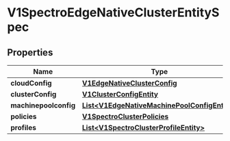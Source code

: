 # V1SpectroEdgeNativeClusterEntitySpec

## Properties
Name | Type | Description | Notes
------------ | ------------- | ------------- | -------------
**cloudConfig** | [**V1EdgeNativeClusterConfig**](V1EdgeNativeClusterConfig.md) |  |  [optional]
**clusterConfig** | [**V1ClusterConfigEntity**](V1ClusterConfigEntity.md) |  |  [optional]
**machinepoolconfig** | [**List&lt;V1EdgeNativeMachinePoolConfigEntity&gt;**](V1EdgeNativeMachinePoolConfigEntity.md) |  |  [optional]
**policies** | [**V1SpectroClusterPolicies**](V1SpectroClusterPolicies.md) |  |  [optional]
**profiles** | [**List&lt;V1SpectroClusterProfileEntity&gt;**](V1SpectroClusterProfileEntity.md) |  |  [optional]
